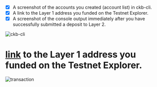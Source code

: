 - [x] A screenshot of the accounts you created (account list) in ckb-cli.
- [x] A link to the Layer 1 address you funded on the Testnet Explorer.
- [x] A screenshot of the console output immediately after you have successfully submitted a deposit to Layer 2.

![ckb-cli](./list.png)

# [link](https://explorer.nervos.org/aggron/address/ckt1qyq8306plgqffaxrmf4ylde2spt3xyshcj8qqfqjxf) to the Layer 1 address you funded on the Testnet Explorer.

![transaction](./trans.png)


